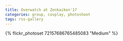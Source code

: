 ```yaml
---
title: Overwatch at Zenkaikon'17
categories: group, cosplay, photoshoot
tags: rss-gallery
---
```


{% flickr_photoset 72157686765485083 "Medium" %}
